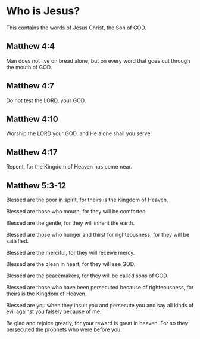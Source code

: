 # Who is Jesus?

This contains the words of Jesus Christ, the Son of GOD.

## Matthew 4:4

Man does not live on bread alone, but on every word that goes out through the mouth of GOD.

## Matthew 4:7

Do not test the LORD, your GOD.

## Matthew 4:10

Worship the LORD your GOD, and He alone shall you serve.

## Matthew 4:17

Repent, for the Kingdom of Heaven has come near.

## Matthew 5:3-12

Blessed are the poor in spirit, for theirs is the Kingdom of Heaven.

Blessed are those who mourn, for they will be comforted.

Blessed are the gentle, for they will inherit the earth.

Blessed are those who hunger and thirst for righteousness, for they will be satisfied.

Blessed are the merciful, for they will receive mercy.

Blessed are the clean in heart, for they will see GOD.

Blessed are the peacemakers, for they will be called sons of GOD.

Blessed are those who have been persecuted because of righteousness, for theirs is the Kingdom of Heaven.

Blessed are you when they insult you and persecute you and say all kinds of evil against you falsely because of me.

Be glad and rejoice greatly, for your reward is great in heaven. For so they persecuted the prophets who were before you.
